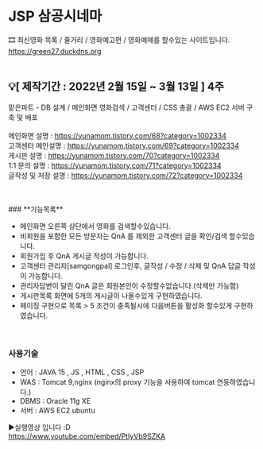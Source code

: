 # JSP 삼공시네마
🎞 최신영화 목록 / 줄거리 / 영화예고편 / 영화예매를 할수있는 사이트입니다.
<br>
https://green27.duckdns.org
<br>
<br>
## 💡\[ 제작기간 : 2022년 2월 15일 ~ 3월 13일 \] 4주

맡은파트 \- DB 설계 / 메인화면 영화검색 / 고객센터 / CSS 총괄 / AWS EC2 서버 구축 및 배포<br><br>
메인화면 설명 : https://yunamom.tistory.com/68?category=1002334<br>
고객센터 메인설명 : https://yunamom.tistory.com/69?category=1002334<br>
게시판 설명 : https://yunamom.tistory.com/70?category=1002334<br>
1:1 문의 설명 : https://yunamom.tistory.com/71?category=1002334<br>
글작성 및 저장 설명 : https://yunamom.tistory.com/72?category=1002334<br>


<br>
<br>
### **기능목록**

-   메인화면 오른쪽 상단에서 영화를 검색할수있습니다.
-   비회원을 포함한 모든 방문자는 QnA 를 제외한 고객센터 글을 확인/검색 할수있습니다.
-   회원가입 후 QnA 게시글 작성이 가능합니다.
-   고객센터 관리자[samgongpal] 로그인후, 글작성 / 수정 / 삭제 및 QnA 답글 작성이 가능합니다.
-   관리자답변이 달린 QnA 글은 회원본인이 수정할수없습니다.(삭제만 가능함)
-   게시판목록 화면에 5개의 게시글이 나올수있게 구현하였습니다.
-   페이징 구현으로 목록 > 5 조건이 충족될시에 다음버튼을 활성화 할수있게 구현하였습니다.
<br>

### **사용기술**

-   언어 : JAVA 15 , JS , HTML , CSS , JSP
-   WAS : Tomcat 9,nginx (nginx의 proxy 기능을 사용하여 tomcat 연동하였습니다.)
-   DBMS : Oracle 11g XE
-   서버 : AWS EC2 ubuntu

▶️실행영상 입니다 :D <br>
https://www.youtube.com/embed/PtIyVb9SZKA

